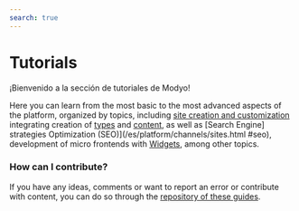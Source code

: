 ```yaml
---
search: true
---
```


# Tutorials

¡Bienvenido a la sección de tutoriales de Modyo!

Here you can learn from the most basic to the most advanced aspects of the platform, organized by topics, including [site creation and customization](/es/platform/channels/sites.html) integrating creation of [types](/es/platform/content/types.html) and [content](/en/platform/content/), as well as \[Search Engine] strategies Optimization (SEO)\](/es/platform/channels/sites.html #seo), development of micro frontends with [Widgets](/es/platform/channels/widgets.html), among other topics.

### How can I contribute?
If you have any ideas, comments or want to report an error or contribute with content, you can do so through the [repository of these guides](https://github.com/modyo/modyo-docs).
